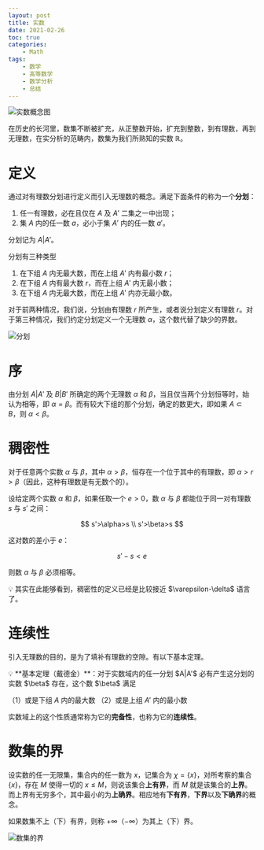```yaml
---
layout: post
title: 实数
date: 2021-02-26
toc: true
categories:
    - Math
tags:
    - 数学
    - 高等数学
    - 数学分析
    - 总结
---
```


![实数概念图](/assets/images/数学漫步/数学分析概览/实数/实数概念.png)

在历史的长河里，数集不断被扩充，从正整数开始，扩充到整数，到有理数，再到无理数，在实分析的范畴内，数集为我们所熟知的实数 $\mathbb{R}$。

# 定义

通过对有理数分划进行定义而引入无理数的概念。满足下面条件的称为一个**分划**：

1. 任一有理数，必在且仅在 $A$ 及 $A'$ 二集之一中出现；
2. 集 $A$ 内的任一数 $a$，必小于集 $A'$ 内的任一数 $a'$。

分划记为 $A | A'$。

分划有三种类型

1. 在下组 $A$ 内无最大数，而在上组 $A'$ 内有最小数 $r$；
2. 在下组 $A$ 内有最大数 $r$，而在上组 $A'$ 内无最小数；
3. 在下组 $A$ 内无最大数，而在上组 $A'$ 内亦无最小数。

对于前两种情况，我们说，分划由有理数 $r$ 所产生，或者说分划定义有理数 $r$。对于第三种情况，我们约定分划定义一个无理数 $\alpha$，这个数代替了缺少的界数。

![分划](/assets/images/数学漫步/数学分析概览/实数/分划.png)

# 序

由分划 $A|A'$ 及 $B|B'$ 所确定的两个无理数 $\alpha$ 和 $\beta$，当且仅当两个分划恒等时，始认为相等，即 $\alpha = \beta$。而有较大下组的那个分划，确定的数更大，即如果 $A \subset B$，则 $\alpha < \beta$。

# 稠密性

对于任意两个实数 $\alpha$ 与 $\beta$，其中 $\alpha > \beta$，恒存在一个位于其中的有理数，即 $\alpha > r > \beta$（因此，这种有理数是有无数个的）。

设给定两个实数 $\alpha$ 和 $\beta$，如果任取一个 $e > 0$，数 $\alpha$ 与 $\beta$ 都能位于同一对有理数 $s$ 与 $s'$ 之间：

$$
s'>\alpha>s \\ s'>\beta>s
$$

这对数的差小于 $e$：

$$
s' - s < e
$$

则数 $\alpha$ 与 $\beta$ 必须相等。

<aside>
💡 其实在此能够看到，稠密性的定义已经是比较接近 $\varepsilon-\delta$ 语言了。

</aside>

# 连续性

引入无理数的目的，是为了填补有理数的空隙。有以下基本定理。

<aside>
💡 **基本定理（戴德金）**：对于实数域内的任一分划 $A|A'$ 必有产生这分划的实数 $\beta$ 存在，这个数 $\beta$ 满足

（1）或是下组 $A$ 内的最大数
（2）或是上组 $A'$ 内的最小数

</aside>

实数域上的这个性质通常称为它的**完备性**，也称为它的**连续性**。

# 数集的界

设实数的任一无限集，集合内的任一数为 $x$，记集合为 $\chi = \{x\}$，对所考察的集合 $\{x\}$，存在 $M$ 使得一切的 $x \leq M$，则说该集合**上有界**，而 $M$ 就是该集合的**上界**。而上界有无穷多个，其中最小的为**上确界**。相应地有**下有界**，**下界**以及**下确界**的概念。

如果数集不上（下）有界，则称 $+\infty$（$-\infty$）为其上（下）界。

![数集的界](/assets/images/数学漫步/数学分析概览/实数/数集的界.png)